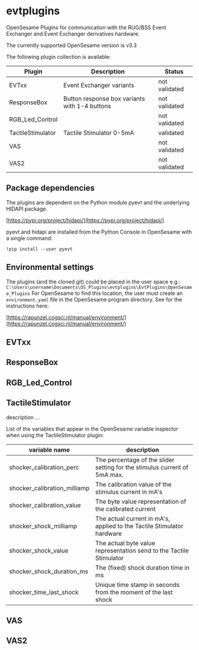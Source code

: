 # evtplugins
OpenSesame Plugins for communication with the RUG/BSS Event Exchanger and Event Exchanger derivatives hardware.

The currently supported OpenSesame version is v3.3

The following plugin collection is available:

Plugin | Description | Status
------ | ----------- | ------
EVTxx | Event Exchanger variants | not validated
ResponseBox | Button response box variants with 1-4 buttons | not validated
RGB_Led_Control |  | not validated
TactileStimulator | Tactile Stimulator 0-5mA | validated
VAS |  | not validated
VAS2 |  | not validated

## Package dependencies
The plugins are dependent on the Python module pyevt and the underlying HIDAPI package.

[https://pypi.org/project/hidapi/](https://pypi.org/project/hidapi/)

pyevt and hidapi are installed from the Python Console in OpenSesame with a single command:

`!pip install --user pyevt`

## Environmental settings
The plugins (and the cloned git) could be placed in the user space e.g.: `C:\Users\username\Documents\OS_Plugins\evtplugins\EvtPlugins\OpenSesame_Plugins`
For OpenSesame to find this location, the user must create an `environment.yaml` file in the OpenSesame program directory. See for the instructions here:

[https://rapunzel.cogsci.nl/manual/environment/](https://rapunzel.cogsci.nl/manual/environment/) 

## EVTxx

## ResponseBox

## RGB_Led_Control

## TactileStimulator
description ...

List of the variables that appear in the OpenSesame variable inspector when using the TactileStimulator plugin:

variable name | description
------------- | -----------
shocker_calibration_perc | The percentage of the slider setting for the stimulus current of 5mA max.
shocker_calibration_milliamp | The calibration value of the stimulus current in mA's
shocker_calibration_value | The byte value representation of the calibrated current
shocker_shock_milliamp | The actual current in mA's, applied to the Tactile Stimulator hardware
shocker_shock_value | The actual byte value representation send to the Tactile Stimulator
shocker_shock_duration_ms | The (fixed) shock duration time in ms
shocker_time_last_shock | Unique time stamp in seconds from the moment of the last shock

## VAS

## VAS2

